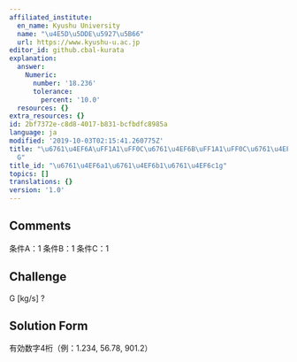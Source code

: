 ```yaml
---
affiliated_institute:
  en_name: Kyushu University
  name: "\u4E5D\u5DDE\u5927\u5B66"
  url: https://www.kyushu-u.ac.jp
editor_id: github.cbal-kurata
explanation:
  answer:
    Numeric:
      number: '18.236'
      tolerance:
        percent: '10.0'
  resources: {}
extra_resources: {}
id: 2bf7372e-c8d8-4017-b831-bcfbdfc8985a
language: ja
modified: '2019-10-03T02:15:41.260775Z'
title: "\u6761\u4EF6A\uFF1A1\uFF0C\u6761\u4EF6B\uFF1A1\uFF0C\u6761\u4EF6C\uFF1A1\uFF0C\
  G"
title_id: "\u6761\u4EF6a1\u6761\u4EF6b1\u6761\u4EF6c1g"
topics: []
translations: {}
version: '1.0'
---
```


## Comments
条件A：1
条件B：1
条件C：1

## Challenge
G [kg/s] ?

## Solution Form
有効数字4桁（例：1.234,  56.78,  901.2）




